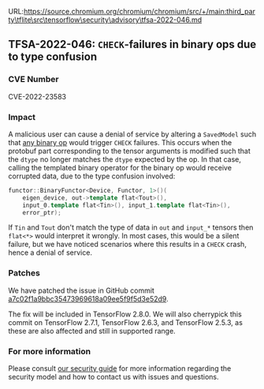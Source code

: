 URL:https://source.chromium.org/chromium/chromium/src/+/main:third_party\tflite\src\tensorflow\security\advisory\tfsa-2022-046.md
## TFSA-2022-046: `CHECK`-failures in binary ops due to type confusion

### CVE Number
CVE-2022-23583

### Impact
A malicious user can cause a denial of service by altering a `SavedModel` such that [any binary op](https://github.com/tensorflow/tensorflow/blob/a1320ec1eac186da1d03f033109191f715b2b130/tensorflow/core/kernels/cwise_ops_common.h#L88-L137) would trigger `CHECK` failures. This occurs when the protobuf part corresponding to the tensor arguments is modified such that the `dtype` no longer matches the `dtype` expected by the op. In that case, calling the templated binary operator for the binary op would receive corrupted data, due to the type confusion involved:

```cc
functor::BinaryFunctor<Device, Functor, 1>()(
    eigen_device, out->template flat<Tout>(),
    input_0.template flat<Tin>(), input_1.template flat<Tin>(),
    error_ptr);
```

If `Tin` and `Tout` don't match the type of data in `out` and `input_*` tensors then `flat<*>` would interpret it wrongly. In most cases, this would be a silent failure, but we have noticed scenarios where this results in a `CHECK` crash, hence a denial of service.

### Patches
We have patched the issue in GitHub commit [a7c02f1a9bbc35473969618a09ee5f9f5d3e52d9](https://github.com/tensorflow/tensorflow/commit/a7c02f1a9bbc35473969618a09ee5f9f5d3e52d9).

The fix will be included in TensorFlow 2.8.0. We will also cherrypick this commit on TensorFlow 2.7.1, TensorFlow 2.6.3, and TensorFlow 2.5.3, as these are also affected and still in supported range.

### For more information
Please consult [our security guide](https://github.com/tensorflow/tensorflow/blob/master/SECURITY.md) for more information regarding the security model and how to contact us with issues and questions.
